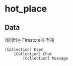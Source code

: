 # hot_place


## Data

데이터는 Firestore에 적재

    [Collection] User
        [Collection] Chat
            [Collection] Message
